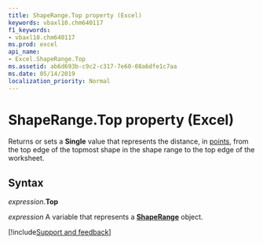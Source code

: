 ```yaml
---
title: ShapeRange.Top property (Excel)
keywords: vbaxl10.chm640117
f1_keywords:
- vbaxl10.chm640117
ms.prod: excel
api_name:
- Excel.ShapeRange.Top
ms.assetid: ab6d693b-c9c2-c317-7e60-08a6dfe1c7aa
ms.date: 05/14/2019
localization_priority: Normal
---
```



# ShapeRange.Top property (Excel)

Returns or sets a **Single** value that represents the distance, in [points](../language/glossary/vbe-glossary.md#point), from the top edge of the topmost shape in the shape range to the top edge of the worksheet.


## Syntax

_expression_.**Top**

_expression_ A variable that represents a **[ShapeRange](Excel.shaperange.md)** object.




[!include[Support and feedback](~/includes/feedback-boilerplate.md)]